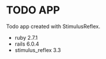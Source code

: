 # TODO APP

Todo app created with StimulusReflex.

* ruby 2.7.1
* rails 6.0.4
* stimulus_reflex 3.3

